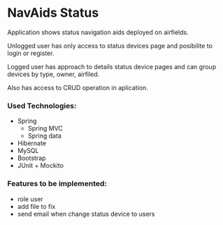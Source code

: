 # NavAids Status
Application shows status navigation aids deployed on airfields.

Unlogged user has only access to status devices page and posibilite to login or register.

Logged user has approach to details status device pages and can group devices by type, owner, airfiled.

Also has access to CRUD operation in aplication.

### Used Technologies:
- Spring
  - Spring MVC
  - Spring data
- Hibernate
- MySQL
- Bootstrap
- JUnit + Mockito

### Features to be implemented:
- role user
- add file to fix
- send email when change status device to users
